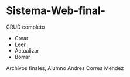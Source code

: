 # Sistema-Web-final-
CRUD completo 
- Crear
- Leer
- Actualizar
- Borrar


Archivos finales, Alumno Andres Correa Mendez
